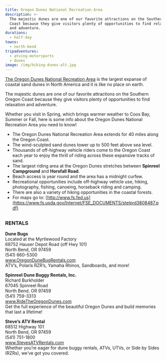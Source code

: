```yaml
---
title: Oregon Dunes National Recreation Area
description: >-
  The majestic dunes are one of our favorite attractions on the Southern Oregon
  Coast because they give visitors plenty of opportunities to find relaxation
  and adventure.
durations:
  - half-day
towns:
  - north-bend
tripadventures:
  - atving-motorsports
  - dunes
image: /img/hiking-dunes-alt.jpg
---
```

<a href="https://www.stateparks.com/oregon_dunes.html" target="_blank">The Oregon Dunes National Recreation Area</a> is the largest expanse of coastal sand dunes in North America and it is like no place on earth.

The majestic dunes are one of our favorite attractions on the Southern Oregon Coast because they give visitors plenty of opportunities to find relaxation and adventure.

Whether you visit in Spring, which brings warmer weather to Coos Bay, Summer or Fall, here is some info about the Oregon Dunes National Recreation Area you need to know!

* The Oregon Dunes National Recreation Area extends for 40 miles along the Oregon Coast.
* The wind-sculpted sand dunes tower up to 500 feet above sea level.
* Thousands of off-highway vehicle riders come to the Oregon Coast each year to enjoy the thrill of riding across these expansive tracks of sand.
* The largest riding area at the Oregon Dunes stretches between **Spinreel Campground** and **Horsfall Road**.
* Beach access is year round and the area has a midnight curfew.
* Recreational opportunities include off-highway vehicle use, hiking, photography, fishing, canoeing, horseback riding and camping.
* There are also a variety of hiking opportunities in the coastal forests.
* For maps go to: [http://www.fs.fed.us](https://www.fs.usda.gov/Internet/FSE_DOCUMENTS/stelprd3808487.pdf)

## 

### RENTALS

**Dune Bugs**\
Located at the Myrtlewood Factory\
68752 Hauser Depot Road (off Hwy 101)\
North Bend, OR 97459\
(541) 660-5300\
<a href="http://www.oregondunebugrentals.com" target="_blank">www.OregonDuneBugRentals.com</a>\
ATV’s, Polaris RZR’s, Yamaha Rhinos, Sandboards, and more!

**Spinreel Dune Buggy Rentals, Inc.**\
Richard Burkholder\
67045 Spinreel Road\
North Bend, OR 97459\
(541) 759-3313\
<a href="http://www.ridetheoregondunes.com" target="_blank">www.RideTheOregonDunes.com</a>\
Get the full experience of the beautiful Oregon Dunes and build memories that last a lifetime!

**Steve’s ATV Rental**\
68512 Highway 101\
North Bend, OR 97459\
(541) 751-1800\
<a href="https://stevesatvrentals.com/oregon-dunes/" target="_blank">www.StevesATVRentals.com</a>\
Whether you’re eager for dune buggy rentals, ATVs, UTVs, or Side by Sides (RZRs), we’ve got you covered.
